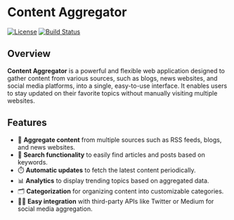 
# Content Aggregator

[![License](https://img.shields.io/badge/License-MIT-green.svg)](LICENSE)
[![Build Status](https://img.shields.io/badge/build-passing-brightgreen.svg)](https://github.com/isandeepMakwana/Content-Aggregator/actions)

## Overview

**Content Aggregator** is a powerful and flexible web application designed to gather content from various sources, such as blogs, news websites, and social media platforms, into a single, easy-to-use interface. It enables users to stay updated on their favorite topics without manually visiting multiple websites.

## Features

- 📰 **Aggregate content** from multiple sources such as RSS feeds, blogs, and news websites.
- 🔎 **Search functionality** to easily find articles and posts based on keywords.
- ⏱️ **Automatic updates** to fetch the latest content periodically.
- 📊 **Analytics** to display trending topics based on aggregated data.
- 🗂️ **Categorization** for organizing content into customizable categories.
- 🧑‍💻 **Easy integration** with third-party APIs like Twitter or Medium for social media aggregation.

